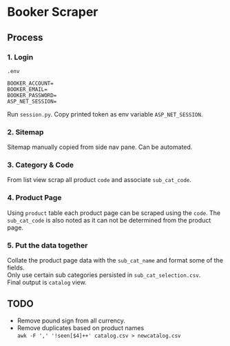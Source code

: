# Booker Scraper

## Process

### 1. Login

`.env`

```env
BOOKER_ACCOUNT=
BOOKER_EMAIL=
BOOKER_PASSWORD=
ASP_NET_SESSION=
```

Run `session.py`. Copy printed token as env variable `ASP_NET_SESSION`.


### 2. Sitemap

Sitemap manually copied from side nav pane. Can be automated.

### 3. Category & Code

From list view scrap all product `code` and associate `sub_cat_code`.

### 4. Product Page

Using `product` table each product page can be scraped using the `code`. The `sub_cat_code` is also noted as it can not be determined from the product page.

### 5. Put the data together

Collate the product page data with the `sub_cat_name` and format some of the fields.  
Only use certain sub categories persisted in `sub_cat_selection.csv`.  
Final output is `catalog` view.

## TODO

- Remove pound sign from all currency.
- Remove duplicates based on product names  
`awk -F ',' '!seen[$4]++' catalog.csv > newcatalog.csv`
